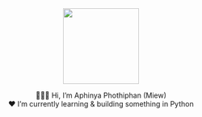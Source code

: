 <div id="header" align="center">
  <img src="https://media.giphy.com/media/qUdLYpPZJkljYmhLoX/giphy.gif" width="150px"/>

👩🏽‍💻 Hi, I’m Aphinya Phothiphan (Miew)<br>
 ❤ I’m currently learning & building something in Python


<!-- [![Top Langs](https://github-readme-stats.vercel.app/api/top-langs/?username=miewliie&hide_progress=true)](https://github.com/anuraghazra/github-readme-stats) <br> -->
  
<!-- [![GitHub Streak](https://streak-stats.demolab.com/?user=miewliie)](https://git.io/streak-stats) <br> -->
  
<!-- ![Leetcode Stats](https://leetcard.jacoblin.cool/miewliie?ext=heatmap) -->
 </div>
<!---
miewliie/miewliie is a ✨ special ✨ repository because its `README.md` (this file) appears on your GitHub profile.
You can click the Preview link to take a look at your changes.
--->
<!-- <p align="center">
  <a href="https://github.com/miewliie">
    <img src="https://komarev.com/ghpvc/?username=miewliie&color=blue&style=flat)" />
  </a>
</p> -->
